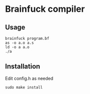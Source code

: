 # Brainfuck compiler

## Usage
```
brainfuck program.bf
as -o a.o a.s
ld -o a a.o
./a
```

## Installation
Edit config.h as needed
```
sudo make install
```
```
```
```
